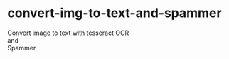 # convert-img-to-text-and-spammer
 
Convert image to text with tesseract OCR <br />
and<br />
Spammer 
